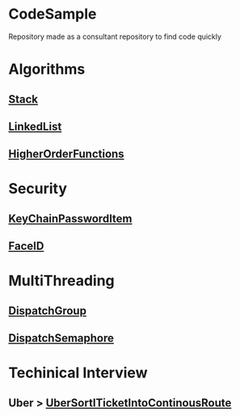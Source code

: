 # CodeSample
Repository made as a consultant repository to find code quickly

# Algorithms

## [Stack](https://github.com/renatomateusx/CodeSample/blob/master/Stack.swift)
## [LinkedList](https://github.com/renatomateusx/CodeSample/blob/master/LinkedList.swift)
## [HigherOrderFunctions](https://github.com/renatomateusx/CodeSample/blob/master/HigherOrderFunctionsExample.swift)

# Security

## [KeyChainPasswordItem](https://github.com/renatomateusx/CodeSample/blob/master/KeychainPasswordItem.swift)
## [FaceID](https://github.com/renatomateusx/CodeSample/blob/master/FaceIDExample.swift)


# MultiThreading

## [DispatchGroup](https://github.com/renatomateusx/CodeSample/blob/master/DispatchGroup.swift)
## [DispatchSemaphore](https://github.com/renatomateusx/CodeSample/blob/master/DispatchSemaphore.swift)

# Techinical Interview

## Uber > [UberSortITicketIntoContinousRoute](https://github.com/renatomateusx/CodeSample/blob/master/UberSortITicketIntoContinousRoute.swift)

